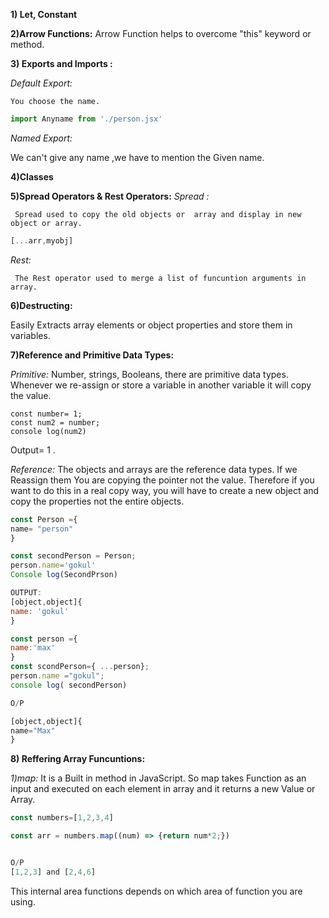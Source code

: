 **1) Let, Constant**

**2)Arrow Functions:**
Arrow Function helps to overcome "this" keyword or method.

**3) Exports and Imports :**

   *Default Export:*
   
    You choose the name.
```js
import Anyname from './person.jsx'
```

*Named Export:*

   We can't give any name ,we have to mention the Given name.

**4)Classes**

**5)Spread Operators & Rest Operators:**
     *Spread :*
     
     Spread used to copy the old objects or  array and display in new object or array.
```js
[...arr,myobj]
```
  
  *Rest:*
  
     The Rest operator used to merge a list of funcuntion arguments in array.
     
**6)Destructing:**

Easily Extracts array elements or object properties and store them in  variables.

**7)Reference and Primitive Data Types:**

 *Primitive:*
     Number, strings, Booleans, there are primitive data types. Whenever we re-assign or store a variable in another variable it will copy the value. 
 ```Js
 const number= 1;
 const num2 = number;
 console log(num2)
```
Output= 1 .

*Reference:*
  The objects and arrays are the reference data types. If we Reassign them You are copying the pointer not the value.
    Therefore if you want to do this in a real copy way, you will have to create a new object and copy the properties not the entire objects.
```js 
const Person ={
name= "person"
}

const secondPerson = Person;
person.name='gokul'
Console log(SecondPrson)

OUTPUT:
[object,object]{
name: 'gokul'
}
```

```js
const person ={
name:'max'
}
const scondPerson={ ...person};
person.name ="gokul";
console log( secondPerson)

O/P

[object,object]{
name="Max"
}
```

**8) Reffering Array Funcuntions:**

*1)map:*
      It is a Built in method in JavaScript.
  So map takes Function as an input and executed on each element in array and it returns a new Value or Array.
```js
const numbers=[1,2,3,4]

const arr = numbers.map((num) => {return num*2;})


O/P
[1,2,3] and [2,4,6]
```
This internal area functions depends on which area of function you are using.
